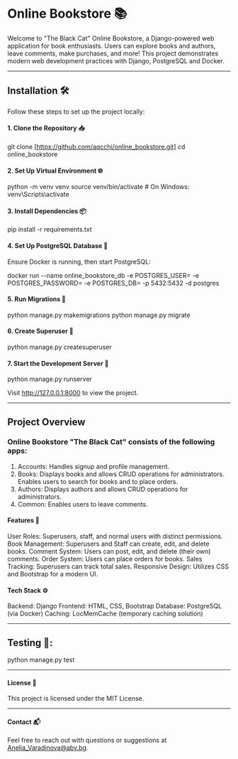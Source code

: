 # Online Bookstore 📚

Welcome to "The Black Cat" Online Bookstore, a Django-powered web application for book enthusiasts. 
Users can explore books and authors, leave comments, make purchases, and more! 
This project demonstrates modern web development practices with Django, PostgreSQL and Docker.

---

## Installation 🛠️

Follow these steps to set up the project locally:

#### 1. Clone the Repository 📥

  git clone [https://github.com/aqcchi/online_bookstore.git]
  cd online_bookstore

#### 2. Set Up Virtual Environment 🌐

  python -m venv venv
  source venv/bin/activate # On Windows: venv\Scripts\activate

#### 3. Install Dependencies 📦

  pip install -r requirements.txt

#### 4. Set Up PostgreSQL Database 🐘

  Ensure Docker is running, then start PostgreSQL:

  docker run --name online_bookstore_db -e POSTGRES_USER=<username> -e POSTGRES_PASSWORD=<password> -e POSTGRES_DB=<database> -p 5432:5432 -d postgres

#### 5. Run Migrations 🔄

  python manage.py makemigrations
  python manage.py migrate

#### 6. Create Superuser 👤

  python manage.py createsuperuser

#### 7. Start the Development Server 🚀

  python manage.py runserver

  Visit http://127.0.0.1:8000 to view the project.

---

## Project Overview

### Online Bookstore "The Black Cat" consists of the following apps:

  1. Accounts: Handles signup and profile management.
  2. Books: Displays books and allows CRUD operations for administrators. Enables users to search for books and to place orders.
  3. Authors: Displays authors and allows CRUD operations for administrators.
  4. Common: Enables users to leave comments.
    
#### Features 🌟
  
  User Roles: Superusers, staff, and normal users with distinct permissions.
  Book Management: Superusers and Staff can create, edit, and delete books.
  Comment System: Users can post, edit, and delete (their own) comments.
  Order System: Users can place orders for books.
  Sales Tracking: Superusers can track total sales.
  Responsive Design: Utilizes CSS and Bootstrap for a modern UI.

#### Tech Stack ⚙️

  Backend: Django
  Frontend: HTML, CSS, Bootstrap
  Database: PostgreSQL (via Docker)
  Caching: LocMemCache (temporary caching solution)

---

## Testing 🧪:

  python manage.py test

---

#### License 📜

  This project is licensed under the MIT License.

---

#### Contact 📬

  Feel free to reach out with questions or suggestions at Anelia_Varadinova@abv.bg.
